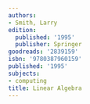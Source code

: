 ```yaml
---
authors:
- Smith, Larry
edition:
  published: '1995'
  publisher: Springer
goodreads: '2839159'
isbn: '9780387960159'
published: '1995'
subjects:
- computing
title: Linear Algebra
---
```


